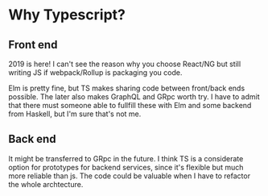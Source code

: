 # Why Typescript?

## Front end

2019 is here! I can't see the reason why you choose React/NG but still writing JS if webpack/Rollup is packaging you code.

Elm is pretty fine, but TS makes sharing code between front/back ends possible. The later also makes GraphQL and GRpc worth try. I have to admit that there must someone able to fullfill these with Elm and some backend from Haskell, but I'm sure that's not me.

## Back end

It might be transferred to GRpc in the future. I think TS is a considerate option for prototypes for backend services, since it's flexible but much more reliable than js. The code could be valuable when I have to refactor the whole archtecture.
